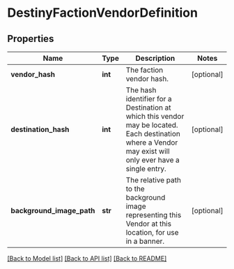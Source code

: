 # DestinyFactionVendorDefinition

## Properties
Name | Type | Description | Notes
------------ | ------------- | ------------- | -------------
**vendor_hash** | **int** | The faction vendor hash. | [optional] 
**destination_hash** | **int** | The hash identifier for a Destination at which this vendor may be located. Each destination where a Vendor may exist will only ever have a single entry. | [optional] 
**background_image_path** | **str** | The relative path to the background image representing this Vendor at this location, for use in a banner. | [optional] 

[[Back to Model list]](../README.md#documentation-for-models) [[Back to API list]](../README.md#documentation-for-api-endpoints) [[Back to README]](../README.md)



